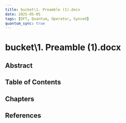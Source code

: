 ```yaml
---
title: bucket\1. Preamble (1).docx
date: 2025-05-05
tags: [DFT, Quantum, Operator, Synced]
quantum_sync: true
---
```

# bucket\1. Preamble (1).docx

## Abstract

## Table of Contents

## Chapters

## References

